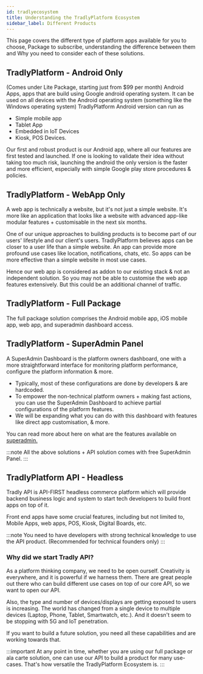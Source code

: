 ```yaml
---
id: tradlyecosystem
title: Understanding the TradlyPlatform Ecosystem 
sidebar_label: Different Products
---
```


This page covers the different type of platform apps available for you to choose, Package to subscribe, understanding the difference between them and Why you need to consider each of these solutions. 

## TradlyPlatform - Android Only 
(Comes under Lite Package, starting just from $99 per month)
Android Apps, apps that are build using Google android operating system. It can be used on all devices with the Android operating system (something like the Windows operating system)
TradlyPlatform Android version can run as 
- Simple mobile app
- Tablet App
- Embedded in IoT Devices
- Kiosk, POS Devices. 

Our first and robust product is our Android app, where all our features are first tested and launched. If one is looking to validate their idea without taking too much risk, launching the android the only version is the faster and more efficient, especially with simple Google play store procedures & policies. 

## TradlyPlatform - WebApp Only 
A web app is technically a website, but it's not just a simple website. It's more like an application that looks like a website with advanced app-like modular features  + customisable in the next six months. 

One of our unique approaches to building products is to become part of our users' lifestyle and our client's users. TradlyPlatform believes apps can be closer to a user life than a simple website. An app can provide more profound use cases like location, notifications, chats, etc. So apps can be more effective than a simple website in most use cases. 

Hence our web app is considered as addon to our existing stack & not an independent solution. So you may not be able to customise the web app features extensively. But this could be an additional channel of traffic.

## TradlyPlatform - Full Package
The full package solution comprises the Android mobile app, iOS mobile app, web app, and superadmin dashboard access. 

## TradlyPlatform - SuperAdmin Panel
A SuperAdmin Dashboard is the platform owners dashboard, one with a more straightforward interface for monitoring platform performance, configure the platform information & more.
- Typically, most of these configurations are done by developers & are hardcoded. 
- To empower the non-technical platform owners + making fast actions, you can use the SuperAdmin Dashboard to achieve partial configurations of the platform features. 
- We will be expanding what you can do with this dashboard with features like direct app customisation, & more. 


You can read more about here on what are the features available on 
[superadmin.](superadmin.md)


:::note
All the above solutions + API solution comes with free SuperAdmin Panel.
:::


## TradlyPlatform API - Headless 
Tradly API is API-FIRST headless commerce platform which will provide backend business logic and system to start tech developers to build front apps on top of it. 

Front end apps have some crucial features, including but not limited to, Mobile Apps, web apps, POS, Kiosk, Digital Boards, etc.

:::note
You need to have developers with strong technical knowledge to use the API product. (Recommended for technical founders only)
:::

### Why did we start Tradly API? 
As a platform thinking company, we need to be open ourself. Creativity is everywhere, and it is powerful if we harness them. There are great people out there who can build different use cases on top of our core API, so we want to open our API. 

Also, the type and number of devices/displays are getting exposed to users is increasing. The world has changed from a single device to multiple devices (Laptop, Phone, Tablet, Smartwatch, etc.). And it doesn't seem to be stopping with 5G and IoT penetration. 

If you want to build a future solution, you need all these capabilities and are working towards that. 

:::important
At any point in time, whether you are using our full package or ala carte solution, one can use our API to build a product for many use-cases. That's how versatile the TradlyPlatform Ecosystem is.
:::

